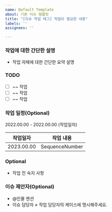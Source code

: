 ```yaml
---
name: Default Template
about: 기본 이슈 템플릿
title: "[이슈 작업 태그] 작업이 필요한 내용"
labels: ''
assignees: ''

---
```


### 작업에 대한 간단한 설명
- 작업 자체에 대한 간단한 요약 설명

### TODO
- [ ] ~~ 작업
- [ ] ~~ 작업
- [ ] ~~ 작업

### 작업 일정(Optional)
2022.00.00 - 2022.00.00 (작업일자)

|작업일자|작업 내용|
|:---:|:---:|
|2023.00.00|SequenceNumber|

### Optional
- 작업 전 숙지 사항

### 이슈 제안자(Optional)
- @인물 멘션
- 이슈 담당자 ≠ 작업 담당자의 케이스에 명시해주세요.
